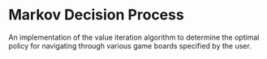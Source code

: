 # Markov Decision Process
An implementation of the value iteration algorithm to determine the optimal policy for navigating through various game boards specified by the user.
